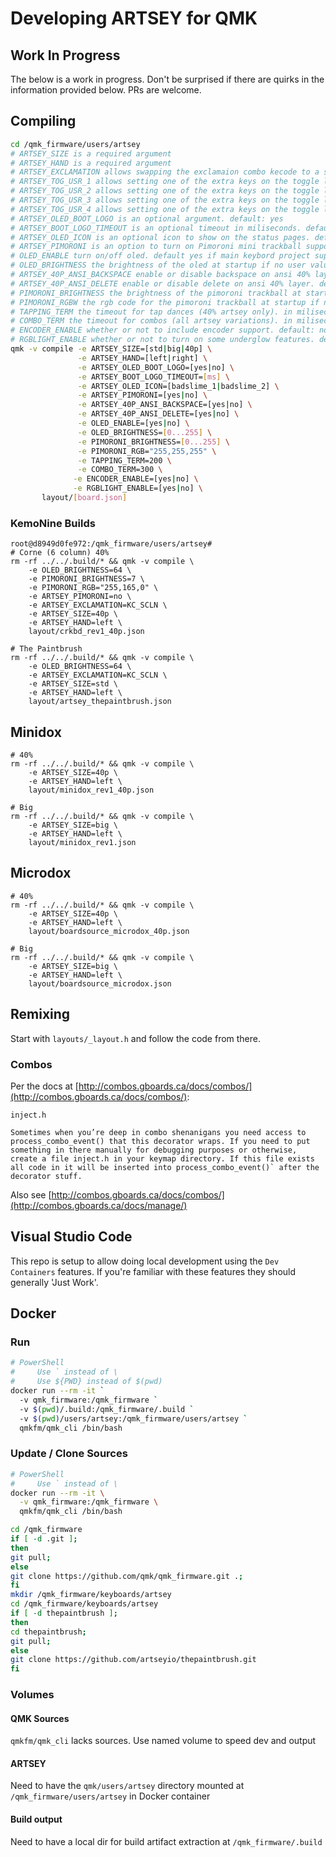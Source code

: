 # Developing ARTSEY for QMK

## Work In Progress

The below is a work in progress. Don't be surprised if there are quirks in the information provided below. PRs are welcome.

## Compiling

``` sh
cd /qmk_firmware/users/artsey
# ARTSEY_SIZE is a required argument
# ARTSEY_HAND is a required argument
# ARTSEY_EXCLAMATION allows swapping the exclamaion combo kecode to a simple keycode of your choosing
# ARTSEY_TOG_USR_1 allows setting one of the extra keys on the toggle layer
# ARTSEY_TOG_USR_2 allows setting one of the extra keys on the toggle layer
# ARTSEY_TOG_USR_3 allows setting one of the extra keys on the toggle layer
# ARTSEY_TOG_USR_4 allows setting one of the extra keys on the toggle layer
# ARTSEY_OLED_BOOT_LOGO is an optional argument. default: yes
# ARTSEY_BOOT_LOGO_TIMEOUT is an optional timeout in miliseconds. default: 2000
# ARTSEY_OLED_ICON is an optional icon to show on the status pages. default: badslime_1
# ARTSEY_PIMORONI is an option to turn on Pimoroni mini trackball support. default: no
# OLED_ENABLE turn on/off oled. default yes if main keybord project supports oled
# OLED_BRIGHTNESS the brightness of the oled at startup if no user values set. default: 127 (50% brightness)
# ARTSEY_40P_ANSI_BACKSPACE enable or disable backspace on ansi 40% layer. default: off ; is a common letter combo that will be an issue for fast typists
# ARTSEY_40P_ANSI_DELETE enable or disable delete on ansi 40% layer. default: off ; is a common letter combo that will be an issue for fast typists
# PIMORONI_BRIGHTNESS the brightness of the pimoroni trackball at startup if no user values set. default: 127 (50% brightness)
# PIMORONI_RGBW the rgb code for the pimoroni trackball at startup if no user values set. default: 255,255,255 (white)
# TAPPING_TERM the timeout for tap dances (40% artsey only). in miliseconds ; default: 200
# COMBO_TERM the timeout for combos (all artsey variations). in miliseconds ; default 300
# ENCODER_ENABLE whether or not to include encoder support. default: no ; uses just over 1k of rom space which is quite large
# RGBLIGHT_ENABLE whether or not to turn on some underglow features. default: no ; uses a TON of rom space and we need a lot for 40% artsey to work
qmk -v compile -e ARTSEY_SIZE=[std|big|40p] \
               -e ARTSEY_HAND=[left|right] \
               -e ARTSEY_OLED_BOOT_LOGO=[yes|no] \
               -e ARTSEY_BOOT_LOGO_TIMEOUT=[ms] \
               -e ARTSEY_OLED_ICON=[badslime_1|badslime_2] \
               -e ARTSEY_PIMORONI=[yes|no] \
               -e ARTSEY_40P_ANSI_BACKSPACE=[yes|no] \
               -e ARTSEY_40P_ANSI_DELETE=[yes|no] \
               -e OLED_ENABLE=[yes|no] \
               -e OLED_BRIGHTNESS=[0...255] \
               -e PIMORONI_BRIGHTNESS=[0...255] \
               -e PIMORONI_RGB="255,255,255" \
               -e TAPPING_TERM=200 \
               -e COMBO_TERM=300 \
              -e ENCODER_ENABLE=[yes|no] \
              -e RGBLIGHT_ENABLE=[yes|no] \
       layout/[board.json]
```

### KemoNine Builds

```
root@d8949d0fe972:/qmk_firmware/users/artsey# 
# Corne (6 column) 40%
rm -rf ../../.build/* && qmk -v compile \
    -e OLED_BRIGHTNESS=64 \
    -e PIMORONI_BRIGHTNESS=7 \
    -e PIMORONI_RGB="255,165,0" \
    -e ARTSEY_PIMORONI=no \
    -e ARTSEY_EXCLAMATION=KC_SCLN \
    -e ARTSEY_SIZE=40p \
    -e ARTSEY_HAND=left \
    layout/crkbd_rev1_40p.json

# The Paintbrush
rm -rf ../../.build/* && qmk -v compile \
    -e OLED_BRIGHTNESS=64 \
    -e ARTSEY_EXCLAMATION=KC_SCLN \
    -e ARTSEY_SIZE=std \
    -e ARTSEY_HAND=left \
    layout/artsey_thepaintbrush.json
```

## Minidox

```
# 40%
rm -rf ../../.build/* && qmk -v compile \
    -e ARTSEY_SIZE=40p \
    -e ARTSEY_HAND=left \
    layout/minidox_rev1_40p.json
    
# Big
rm -rf ../../.build/* && qmk -v compile \
    -e ARTSEY_SIZE=big \
    -e ARTSEY_HAND=left \
    layout/minidox_rev1.json
```

## Microdox

```
# 40%
rm -rf ../../.build/* && qmk -v compile \
    -e ARTSEY_SIZE=40p \
    -e ARTSEY_HAND=left \
    layout/boardsource_microdox_40p.json
    
# Big
rm -rf ../../.build/* && qmk -v compile \
    -e ARTSEY_SIZE=big \
    -e ARTSEY_HAND=left \
    layout/boardsource_microdox.json
```

## Remixing

Start with `layouts/_layout.h` and follow the code from there.

### Combos

Per the docs at [http://combos.gboards.ca/docs/combos/](http://combos.gboards.ca/docs/combos/):

```
inject.h

Sometimes when you’re deep in combo shenanigans you need access to process_combo_event() that this decorator wraps. If you need to put something in there manually for debugging purposes or otherwise, create a file inject.h in your keymap directory. If this file exists all code in it will be inserted into process_combo_event()` after the decorator stuff.
```

Also see [http://combos.gboards.ca/docs/combos/](http://combos.gboards.ca/docs/manage/)

## Visual Studio Code

This repo is setup to allow doing local development using the `Dev Containers` features. If you're familiar with these features they should generally 'Just Work'.

## Docker

### Run

``` sh
# PowerShell
#     Use ` instead of \
#     Use ${PWD} instead of $(pwd)
docker run --rm -it `
  -v qmk_firmware:/qmk_firmware `
  -v $(pwd)/.build:/qmk_firmware/.build `
  -v $(pwd)/users/artsey:/qmk_firmware/users/artsey `
  qmkfm/qmk_cli /bin/bash
 ```

### Update / Clone Sources

``` sh
# PowerShell
#     Use ` instead of \
docker run --rm -it \
  -v qmk_firmware:/qmk_firmware \
  qmkfm/qmk_cli /bin/bash

cd /qmk_firmware
if [ -d .git ]; 
then 
git pull; 
else 
git clone https://github.com/qmk/qmk_firmware.git .; 
fi
mkdir /qmk_firmware/keyboards/artsey
cd /qmk_firmware/keyboards/artsey
if [ -d thepaintbrush ];
then
cd thepaintbrush;
git pull;
else
git clone https://github.com/artseyio/thepaintbrush.git
fi
```

### Volumes

#### QMK Sources

`qmkfm/qmk_cli` lacks sources. Use named volume to speed dev and output

#### ARTSEY

Need to have the `qmk/users/artsey` directory mounted at `/qmk_firmware/users/artsey` in Docker container

#### Build output

Need to have a local dir for build artifact extraction at `/qmk_firmware/.build`
